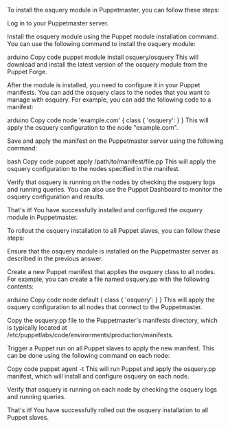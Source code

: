 To install the osquery module in Puppetmaster, you can follow these steps:

Log in to your Puppetmaster server.

Install the osquery module using the Puppet module installation command. You can use the following command to install the osquery module:

arduino
Copy code
puppet module install osquery/osquery
This will download and install the latest version of the osquery module from the Puppet Forge.

After the module is installed, you need to configure it in your Puppet manifests. You can add the osquery class to the nodes that you want to manage with osquery. For example, you can add the following code to a manifest:

arduino
Copy code
node 'example.com' {
  class { 'osquery': }
}
This will apply the osquery configuration to the node "example.com".

Save and apply the manifest on the Puppetmaster server using the following command:

bash
Copy code
puppet apply /path/to/manifest/file.pp
This will apply the osquery configuration to the nodes specified in the manifest.

Verify that osquery is running on the nodes by checking the osquery logs and running queries. You can also use the Puppet Dashboard to monitor the osquery configuration and results.

That's it! You have successfully installed and configured the osquery module in Puppetmaster.


To rollout the osquery installation to all Puppet slaves, you can follow these steps:

Ensure that the osquery module is installed on the Puppetmaster server as described in the previous answer.

Create a new Puppet manifest that applies the osquery class to all nodes. For example, you can create a file named osquery.pp with the following contents:

arduino
Copy code
node default {
  class { 'osquery': }
}
This will apply the osquery configuration to all nodes that connect to the Puppetmaster.

Copy the osquery.pp file to the Puppetmaster's manifests directory, which is typically located at /etc/puppetlabs/code/environments/production/manifests.

Trigger a Puppet run on all Puppet slaves to apply the new manifest. This can be done using the following command on each node:

Copy code
puppet agent -t
This will run Puppet and apply the osquery.pp manifest, which will install and configure osquery on each node.

Verify that osquery is running on each node by checking the osquery logs and running queries.

That's it! You have successfully rolled out the osquery installation to all Puppet slaves.


